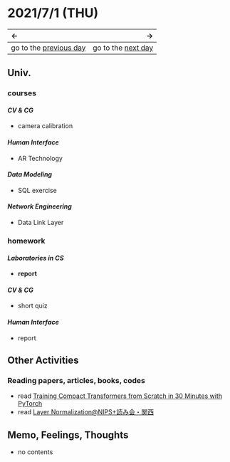 # 2021/7/1 (THU)
|←|→|
|:---|---:|
go to the [previous day](../June/30th.md) | go to the [next day](./2nd.md)

## Univ.
### courses
#### *CV & CG*
- camera calibration

#### *Human Interface*
- AR Technology

#### *Data Modeling*
- SQL exercise

#### *Network Engineering*
- Data Link Layer

### homework
#### *Laboratories in CS*
- **report**

#### *CV & CG*
- short quiz

#### *Human Interface*
- report

## Other Activities

### Reading papers, articles, books, codes
- read [Training Compact Transformers from Scratch in 30 Minutes with PyTorch](https://medium.com/pytorch/training-compact-transformers-from-scratch-in-30-minutes-with-pytorch-ff5c21668ed5)
- read [Layer Normalization@NIPS+読み会・関西](https://www.slideshare.net/KeigoNishida/layer-normalizationnips)

## Memo, Feelings, Thoughts
- no contents
